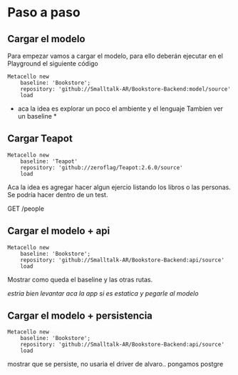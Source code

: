 # Paso a paso

## Cargar el modelo
Para empezar vamos a cargar el modelo, para ello deberán ejecutar en el Playground el siguiente código

```smalltalk
Metacello new
	baseline: 'Bookstore';
	repository: 'github://Smalltalk-AR/Bookstore-Backend:model/source'
	load
```

* aca la idea es explorar un poco el ambiente y el lenguaje 
Tambien ver un baseline *

## Cargar Teapot 
```smalltalk
Metacello new
	baseline: 'Teapot'
	repository: 'github://zeroflag/Teapot:2.6.0/source'
	load
```

Aca la idea es agregar hacer algun ejercio listando los libros o las personas.
Se podría hacer dentro de un test.

GET /people

## Cargar el modelo + api
```smalltalk
Metacello new
	baseline: 'Bookstore';
	repository: 'github://Smalltalk-AR/Bookstore-Backend:api/source'
	load
```

Mostrar como queda el baseline y las otras rutas.

*estria bien levantar aca la app si es estatica y pegarle al modelo*


## Cargar el modelo + persistencia
```smalltalk
Metacello new
	baseline: 'Bookstore';
	repository: 'github://Smalltalk-AR/Bookstore-Backend:api/source'
	load
```

mostrar que se persiste, no usaria el driver de alvaro.. pongamos postgre 


